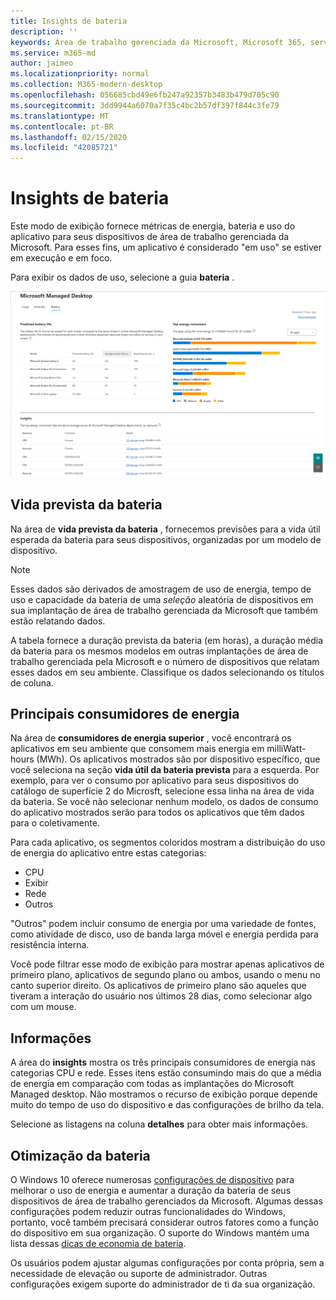 ```yaml
---
title: Insights de bateria
description: ''
keywords: Área de trabalho gerenciada da Microsoft, Microsoft 365, serviço, documentação
ms.service: m365-md
author: jaimeo
ms.localizationpriority: normal
ms.collection: M365-modern-desktop
ms.openlocfilehash: 056685cbd49e6fb247a92357b3483b479d705c90
ms.sourcegitcommit: 3dd9944a6070a7f35c4bc2b57df397f844c3fe79
ms.translationtype: MT
ms.contentlocale: pt-BR
ms.lasthandoff: 02/15/2020
ms.locfileid: "42085721"
---
```

# <a name="battery-insights"></a>Insights de bateria
Este modo de exibição fornece métricas de energia, bateria e uso do aplicativo para seus dispositivos de área de trabalho gerenciada da Microsoft. Para esses fins, um aplicativo é considerado "em uso" se estiver em execução e em foco.

Para exibir os dados de uso, selecione a guia **bateria** .

![Painel da bateria: vida prevista da bateria por modelo de dispositivo no canto superior esquerdo, os principais consumidores de energia (por aplicativo) na parte superior direita, a tabela insights na parte inferior. Link de documentação no canto superior direito.](../../media/insights_battery.png)

## <a name="predicted-battery-life"></a>Vida prevista da bateria

Na área de **vida prevista da bateria** , fornecemos previsões para a vida útil esperada da bateria para seus dispositivos, organizadas por um modelo de dispositivo.

> [!NOTE]
> Esses dados são derivados de amostragem de uso de energia, tempo de uso e capacidade da bateria de uma <em>seleção</em> aleatória de dispositivos em sua implantação de área de trabalho gerenciada da Microsoft que também estão relatando dados.

A tabela fornece a duração prevista da bateria (em horas), a duração média da bateria para os mesmos modelos em outras implantações de área de trabalho gerenciada pela Microsoft e o número de dispositivos que relatam esses dados em seu ambiente. Classifique os dados selecionando os títulos de coluna.



## <a name="top-energy-consumers"></a>Principais consumidores de energia

Na área de **consumidores de energia superior** , você encontrará os aplicativos em seu ambiente que consomem mais energia em milliWatt-hours (MWh). Os aplicativos mostrados são por dispositivo específico, que você seleciona na seção **vida útil da bateria prevista** para a esquerda. Por exemplo, para ver o consumo por aplicativo para seus dispositivos do catálogo de superfície 2 do Microsft, selecione essa linha na área de vida da bateria. Se você não selecionar nenhum modelo, os dados de consumo do aplicativo mostrados serão para todos os aplicativos que têm dados para o coletivamente.

 Para cada aplicativo, os segmentos coloridos mostram a distribuição do uso de energia do aplicativo entre estas categorias:

- CPU
- Exibir
- Rede
- Outros

"Outros" podem incluir consumo de energia por uma variedade de fontes, como atividade de disco, uso de banda larga móvel e energia perdida para resistência interna. 

Você pode filtrar esse modo de exibição para mostrar apenas aplicativos de primeiro plano, aplicativos de segundo plano ou ambos, usando o menu no canto superior direito. Os aplicativos de primeiro plano são aqueles que tiveram a interação do usuário nos últimos 28 dias, como selecionar algo com um mouse.

## <a name="insights"></a>Informações

A área do **insights** mostra os três principais consumidores de energia nas categorias CPU e rede. Esses itens estão consumindo mais do que a média de energia em comparação com todas as implantações do Microsoft Managed desktop. Não mostramos o recurso de exibição porque depende muito do tempo de uso do dispositivo e das configurações de brilho da tela. 

Selecione as listagens na coluna **detalhes** para obter mais informações.

## <a name="battery-optimization"></a>Otimização da bateria

O Windows 10 oferece numerosas [configurações de dispositivo](https://support.microsoft.com/help/20443/windows-10-battery-saving-tips) para melhorar o uso de energia e aumentar a duração da bateria de seus dispositivos de área de trabalho gerenciados da Microsoft. Algumas dessas configurações podem reduzir outras funcionalidades do Windows, portanto, você também precisará considerar outros fatores como a função do dispositivo em sua organização. O suporte do Windows mantém uma lista dessas [dicas de economia de bateria](https://support.microsoft.com/help/20443/windows-10-battery-saving-tips).

Os usuários podem ajustar algumas configurações por conta própria, sem a necessidade de elevação ou suporte de administrador. Outras configurações exigem suporte do administrador de ti da sua organização.
